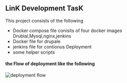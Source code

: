 ## LinK Development TasK
This project consists of the following 
- Docker compose file conisits of four docker images Drublal,Mysql,nginx,jenkins
- Docker file for drupale
- jenkins file for contionus Deployment 
- some helper scripts 
#### the Flow of deployment like the following  

![deployment flow](https://www.dropbox.com/s/f67flrlmcb6z2w7/Untitled%20Document.jpg?dl=0)
